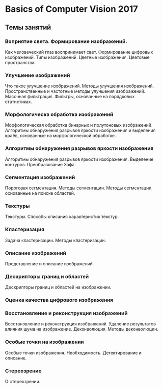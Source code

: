 # Basics of Computer Vision 2017

## Темы занятий

### Воприятие света. Формирование изображений.

Как человеческий глаз воспринимает свет. Формирование цифровых изображений. Типы изображений. Цветные изображения. Цветовые пространства

### Улучшение изображений

Что такое улучшение изображений. Методы улучшения изображений. Пространственные и частотные методы улучшения изображений. Масочная фильтрация. Фильтры, основанные на порядковых статистиках.

### Морфологическа обработка изображений

Морфологическая обработка бинарных и полутоновых изображений. Алгоритмы обнаружения разрывов яркости изображения и выделения краёв, основанные на морфологической обработке.

### Алгоритмы обнаружения разрывов яркости изображения

Алгоритмы обнаружения разрывов яркости изображения. Выделение контуров. Преобразование Хафа.

### Сегментация изображений

Пороговая сегментация. Методы сегментации. Методы сегментации, основанные на поиске областей.

### Текстуры

Текстуры. Способы описания характеристик текстур. 

### Кластеризация

Задача кластеризации. Методы кластеризации.

### Описание изображений

Представление и описание изображений.

### Дескрипторы границ и областей

Дескрипторы границ и областей на изображении.

### Оценка качества цифрового изображения

### Восстановление и реконструкция изображений

Восстановление и реконструкция изображений. Удаление результатов влияния шума на изображение. Деконволюция. Методы деконволюции.

### Особые точки на изображении

Особые точки изображения. Необходимость. Детектирование и описание. 

### Стереозрение

О стереозрении.
